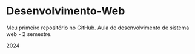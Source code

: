 # Desenvolvimento-Web
Meu primeiro repositório no GitHub. Aula de desenvolvimento de sistema web - 2 semestre.

2024
